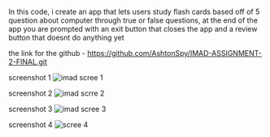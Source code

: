In this code, i create an app that lets users study flash cards based off of 5 question about computer through true or false questions, at the end of the app you are prompted with an exit button that closes
the app and a review button that doesnt do anything yet

the link for the github - https://github.com/AshtonSpy/IMAD-ASSIGNMENT-2-FINAL.git

screenshot 1 
![imad scree 1 ](https://github.com/user-attachments/assets/61d8cee4-7b1d-452f-8ba2-fd409785cf7a)

screenshot 2 
![imad scrre 2](https://github.com/user-attachments/assets/5ee5b9e7-a656-4c9f-8d68-98c3dac93f26)

screenshot 3 
![imad scree 3](https://github.com/user-attachments/assets/35e65429-ecf7-41df-bb4d-251369ec8634)

screenshot 4 
![scree 4](https://github.com/user-attachments/assets/4c68bfca-d6be-4191-b01a-ba6cb3413179)
